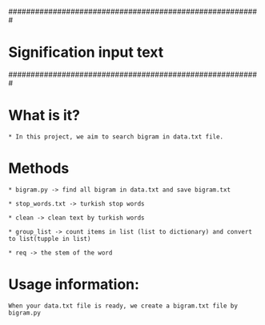 #########################################################
#				Signification input text				#
#########################################################

# What is it?

	* In this project, we aim to search bigram in data.txt file.

# Methods

	* bigram.py -> find all bigram in data.txt and save bigram.txt

	* stop_words.txt -> turkish stop words

	* clean -> clean text by turkish words

	* group_list -> count items in list (list to dictionary) and convert to list(tupple in list)

	* req -> the stem of the word

# Usage information:

	When your data.txt file is ready, we create a bigram.txt file by bigram.py